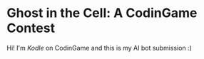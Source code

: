 # Ghost in the Cell: A CodinGame Contest
Hi! I'm *Kodle* on CodinGame and this is my AI bot submission :)
